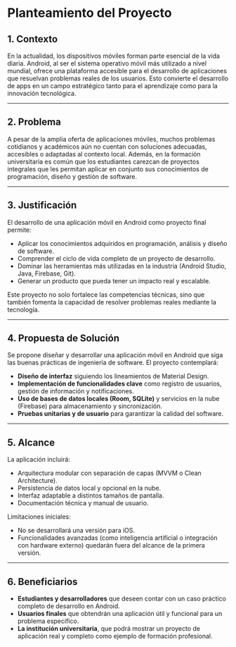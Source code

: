 # Planteamiento del Proyecto

## 1. Contexto

En la actualidad, los dispositivos móviles forman parte esencial de la vida diaria. Android, al ser el sistema operativo móvil más utilizado a nivel mundial, ofrece una plataforma accesible para el desarrollo de aplicaciones que resuelvan problemas reales de los usuarios. Esto convierte el desarrollo de apps en un campo estratégico tanto para el aprendizaje como para la innovación tecnológica.

---

## 2. Problema

A pesar de la amplia oferta de aplicaciones móviles, muchos problemas cotidianos y académicos aún no cuentan con soluciones adecuadas, accesibles o adaptadas al contexto local. Además, en la formación universitaria es común que los estudiantes carezcan de proyectos integrales que les permitan aplicar en conjunto sus conocimientos de programación, diseño y gestión de software.

---

## 3. Justificación

El desarrollo de una aplicación móvil en Android como proyecto final permite:

-  Aplicar los conocimientos adquiridos en programación, análisis y diseño de software.
-  Comprender el ciclo de vida completo de un proyecto de desarrollo.
-  Dominar las herramientas más utilizadas en la industria (Android Studio, Java, Firebase, Git).
-  Generar un producto que pueda tener un impacto real y escalable.

Este proyecto no solo fortalece las competencias técnicas, sino que también fomenta la capacidad de resolver problemas reales mediante la tecnología.

---

## 4. Propuesta de Solución

Se propone diseñar y desarrollar una aplicación móvil en Android que siga las buenas prácticas de ingeniería de software. El proyecto contemplará:

-  **Diseño de interfaz** siguiendo los lineamientos de Material Design.
-  **Implementación de funcionalidades clave** como registro de usuarios, gestión de información y notificaciones.
-  **Uso de bases de datos locales (Room, SQLite)** y servicios en la nube (Firebase) para almacenamiento y sincronización.
-  **Pruebas unitarias y de usuario** para garantizar la calidad del software.

---

## 5. Alcance

La aplicación incluirá:

-  Arquitectura modular con separación de capas (MVVM o Clean Architecture).
-  Persistencia de datos local y opcional en la nube.
-  Interfaz adaptable a distintos tamaños de pantalla.
-  Documentación técnica y manual de usuario.

Limitaciones iniciales:

-  No se desarrollará una versión para iOS.
-  Funcionalidades avanzadas (como inteligencia artificial o integración con hardware externo) quedarán fuera del alcance de la primera versión.

---

## 6. Beneficiarios

-  **Estudiantes y desarrolladores** que deseen contar con un caso práctico completo de desarrollo en Android.
-  **Usuarios finales** que obtendrán una aplicación útil y funcional para un problema específico.
-  **La institución universitaria**, que podrá mostrar un proyecto de aplicación real y completo como ejemplo de formación profesional.
